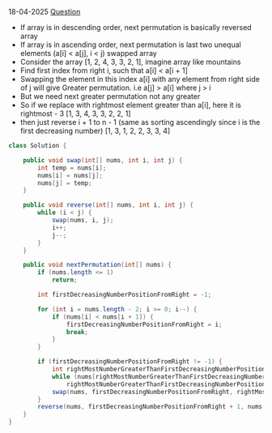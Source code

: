 18-04-2025
[Question](https://leetcode.com/problems/next-permutation)

* If array is in descending order, next permutation is basically reversed array
* If array is in ascending order, next permutation is last two unequal elements (a[i] < a[j], i < j) swapped array
* Consider the array [1, 2, 4, 3, 3, 2, 1], imagine array like mountains
* Find first index from right i, such that a[i] < a[i + 1]
* Swapping the element in this index a[i] with any element from right side of j will give Greater permutation. i.e a[j] > a[i] where j > i
* But we need next greater permutation not any greater
* So if we replace with rightmost element greater than a[i], here it is rightmost - 3  [1, 3, 4, 3, 3, 2, 2, 1]
* then just reverse i + 1 to n - 1 (same as sorting ascendingly since i is the first decreasing number) [1, 3, 1, 2, 2, 3, 3, 4]
  

```java
class Solution {

    public void swap(int[] nums, int i, int j) {
        int temp = nums[i];
        nums[i] = nums[j];
        nums[j] = temp;
    }

    public void reverse(int[] nums, int i, int j) {
        while (i < j) {
            swap(nums, i, j);
            i++;
            j--;
        }
    }

    public void nextPermutation(int[] nums) {
        if (nums.length <= 1) 
            return;

        int firstDecreasingNumberPositionFromRight = -1;

        for (int i = nums.length - 2; i >= 0; i--) {
            if (nums[i] < nums[i + 1]) {
                firstDecreasingNumberPositionFromRight = i;
                break;
            }
        }

        if (firstDecreasingNumberPositionFromRight != -1) {
            int rightMostNumberGreaterThanFirstDecreasingNumberPosition = nums.length - 1;
            while (nums[rightMostNumberGreaterThanFirstDecreasingNumberPosition] <= nums[firstDecreasingNumberPositionFromRight])
                rightMostNumberGreaterThanFirstDecreasingNumberPosition--;
            swap(nums, firstDecreasingNumberPositionFromRight, rightMostNumberGreaterThanFirstDecreasingNumberPosition);
        }
        reverse(nums, firstDecreasingNumberPositionFromRight + 1, nums.length - 1);
    }
}
```
